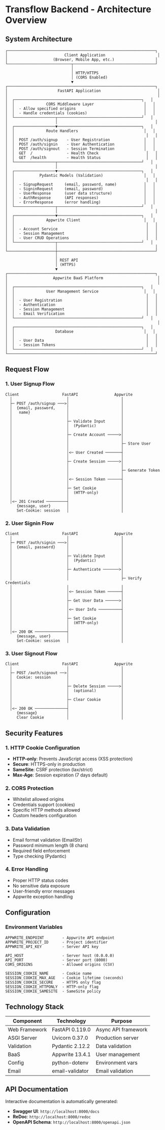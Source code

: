 # Transflow Backend - Architecture Overview

## System Architecture

```
┌─────────────────────────────────────────────────────────────────┐
│                         Client Application                       │
│                    (Browser, Mobile App, etc.)                  │
└────────────────────────────┬────────────────────────────────────┘
                             │
                             │ HTTP/HTTPS
                             │ (CORS Enabled)
                             ▼
┌─────────────────────────────────────────────────────────────────┐
│                      FastAPI Application                         │
│                                                                  │
│  ┌────────────────────────────────────────────────────────┐   │
│  │              CORS Middleware Layer                      │   │
│  │  - Allow specified origins                              │   │
│  │  - Handle credentials (cookies)                         │   │
│  └──────────────────┬─────────────────────────────────────┘   │
│                     │                                           │
│  ┌──────────────────▼─────────────────────────────────────┐   │
│  │              Route Handlers                             │   │
│  │                                                          │   │
│  │  POST /auth/signup    - User Registration               │   │
│  │  POST /auth/signin    - User Authentication             │   │
│  │  POST /auth/signout   - Session Termination             │   │
│  │  GET  /               - Health Check                     │   │
│  │  GET  /health         - Health Status                    │   │
│  └──────────────────┬─────────────────────────────────────┘   │
│                     │                                           │
│  ┌──────────────────▼─────────────────────────────────────┐   │
│  │           Pydantic Models (Validation)                  │   │
│  │                                                          │   │
│  │  - SignupRequest     (email, password, name)            │   │
│  │  - SigninRequest     (email, password)                  │   │
│  │  - UserResponse      (user data structure)              │   │
│  │  - AuthResponse      (API responses)                    │   │
│  │  - ErrorResponse     (error handling)                   │   │
│  └──────────────────┬─────────────────────────────────────┘   │
│                     │                                           │
│  ┌──────────────────▼─────────────────────────────────────┐   │
│  │              Appwrite Client                            │   │
│  │                                                          │   │
│  │  - Account Service                                       │   │
│  │  - Session Management                                    │   │
│  │  - User CRUD Operations                                  │   │
│  └──────────────────┬─────────────────────────────────────┘   │
│                     │                                           │
└─────────────────────┼───────────────────────────────────────────┘
                      │
                      │ REST API
                      │ (HTTPS)
                      ▼
┌─────────────────────────────────────────────────────────────────┐
│                    Appwrite BaaS Platform                        │
│                                                                  │
│  ┌────────────────────────────────────────────────────────┐   │
│  │              User Management Service                    │   │
│  │                                                          │   │
│  │  - User Registration                                     │   │
│  │  - Authentication                                        │   │
│  │  - Session Management                                    │   │
│  │  - Email Verification                                    │   │
│  └────────────────────────────────────────────────────────┘   │
│                                                                  │
│  ┌────────────────────────────────────────────────────────┐   │
│  │                  Database                               │   │
│  │                                                          │   │
│  │  - User Data                                             │   │
│  │  - Session Tokens                                        │   │
│  └────────────────────────────────────────────────────────┘   │
└─────────────────────────────────────────────────────────────────┘
```

## Request Flow

### 1. User Signup Flow

```
Client                   FastAPI                Appwrite
  │                        │                       │
  ├─ POST /auth/signup ───>│                       │
  │  {email, password,     │                       │
  │   name}                │                       │
  │                        │                       │
  │                        ├─ Validate Input       │
  │                        │  (Pydantic)           │
  │                        │                       │
  │                        ├─ Create Account ─────>│
  │                        │                       │
  │                        │                       ├─ Store User
  │                        │                       │
  │                        │<─ User Created ───────┤
  │                        │                       │
  │                        ├─ Create Session ─────>│
  │                        │                       │
  │                        │                       ├─ Generate Token
  │                        │                       │
  │                        │<─ Session Token ──────┤
  │                        │                       │
  │                        ├─ Set Cookie           │
  │                        │  (HTTP-only)          │
  │                        │                       │
  │<─ 201 Created ─────────┤                       │
     {message, user}       │                       │
     Set-Cookie: session   │                       │
```

### 2. User Signin Flow

```
Client                   FastAPI                Appwrite
  │                        │                       │
  ├─ POST /auth/signin ───>│                       │
  │  {email, password}     │                       │
  │                        │                       │
  │                        ├─ Validate Input       │
  │                        │  (Pydantic)           │
  │                        │                       │
  │                        ├─ Authenticate ───────>│
  │                        │                       │
  │                        │                       ├─ Verify Credentials
  │                        │                       │
  │                        │<─ Session Token ──────┤
  │                        │                       │
  │                        ├─ Get User Data ──────>│
  │                        │                       │
  │                        │<─ User Info ──────────┤
  │                        │                       │
  │                        ├─ Set Cookie           │
  │                        │  (HTTP-only)          │
  │                        │                       │
  │<─ 200 OK ──────────────┤                       │
     {message, user}       │                       │
     Set-Cookie: session   │                       │
```

### 3. User Signout Flow

```
Client                   FastAPI                Appwrite
  │                        │                       │
  ├─ POST /auth/signout ──>│                       │
  │  Cookie: session       │                       │
  │                        │                       │
  │                        ├─ Delete Session ─────>│
  │                        │  (optional)           │
  │                        │                       │
  │                        ├─ Clear Cookie         │
  │                        │                       │
  │<─ 200 OK ──────────────┤                       │
     {message}             │                       │
     Clear Cookie          │                       │
```

## Security Features

### 1. HTTP Cookie Configuration
- **HTTP-only**: Prevents JavaScript access (XSS protection)
- **Secure**: HTTPS-only in production
- **SameSite**: CSRF protection (lax/strict)
- **Max-Age**: Session expiration (7 days default)

### 2. CORS Protection
- Whitelist allowed origins
- Credentials support (cookies)
- Specific HTTP methods allowed
- Custom headers configuration

### 3. Data Validation
- Email format validation (EmailStr)
- Password minimum length (8 chars)
- Required field enforcement
- Type checking (Pydantic)

### 4. Error Handling
- Proper HTTP status codes
- No sensitive data exposure
- User-friendly error messages
- Appwrite exception handling

## Configuration

### Environment Variables
```env
APPWRITE_ENDPOINT        - Appwrite API endpoint
APPWRITE_PROJECT_ID      - Project identifier
APPWRITE_API_KEY         - Server API key

API_HOST                 - Server host (0.0.0.0)
API_PORT                 - Server port (8000)
CORS_ORIGINS             - Allowed origins (CSV)

SESSION_COOKIE_NAME      - Cookie name
SESSION_COOKIE_MAX_AGE   - Cookie lifetime (seconds)
SESSION_COOKIE_SECURE    - HTTPS only flag
SESSION_COOKIE_HTTPONLY  - HTTP-only flag
SESSION_COOKIE_SAMESITE  - SameSite policy
```

## Technology Stack

| Component | Technology | Purpose |
|-----------|-----------|---------|
| Web Framework | FastAPI 0.119.0 | Async API framework |
| ASGI Server | Uvicorn 0.37.0 | Production server |
| Validation | Pydantic 2.12.2 | Data validation |
| BaaS | Appwrite 13.4.1 | User management |
| Config | python-dotenv | Environment vars |
| Email | email-validator | Email validation |

## API Documentation

Interactive documentation is automatically generated:
- **Swagger UI**: `http://localhost:8000/docs`
- **ReDoc**: `http://localhost:8000/redoc`
- **OpenAPI Schema**: `http://localhost:8000/openapi.json`
